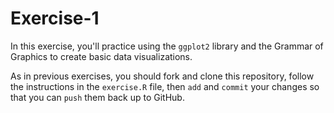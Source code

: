 # Exercise-1

In this exercise, you'll practice using the `ggplot2` library and the
Grammar of Graphics to create basic data visualizations.

As in previous exercises, you should fork and clone this repository,
follow the instructions in the `exercise.R` file, then `add` and
`commit` your changes so that you can `push` them back up to GitHub.
